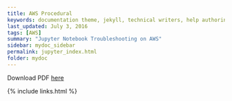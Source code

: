 ```yaml
---
title: AWS Procedural
keywords: documentation theme, jekyll, technical writers, help authoring tools, hat replacements
last_updated: July 3, 2016
tags: [AWS]
summary: "Jupyter Notebook Troubleshooting on AWS"
sidebar: mydoc_sidebar
permalink: jupyter_index.html
folder: mydoc
---
```


Download PDF [here](/documentation/pdf/Doc44_Rosetta_on_AWS.pdf) 


{% include links.html %}
